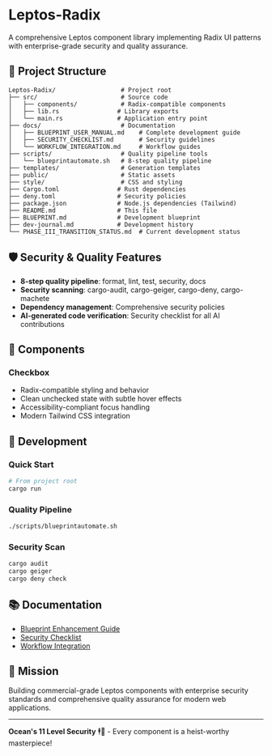 # Leptos-Radix

A comprehensive Leptos component library implementing Radix UI patterns with enterprise-grade security and quality assurance.

## 🚀 Project Structure

```
Leptos-Radix/                  # Project root
├── src/                       # Source code
│   ├── components/            # Radix-compatible components
│   ├── lib.rs                # Library exports
│   └── main.rs               # Application entry point
├── docs/                      # Documentation
│   ├── BLUEPRINT_USER_MANUAL.md    # Complete development guide
│   ├── SECURITY_CHECKLIST.md       # Security guidelines
│   └── WORKFLOW_INTEGRATION.md     # Workflow guides
├── scripts/                   # Quality pipeline tools
│   └── blueprintautomate.sh   # 8-step quality pipeline
├── templates/                 # Generation templates
├── public/                    # Static assets
├── style/                     # CSS and styling
├── Cargo.toml                # Rust dependencies
├── deny.toml                 # Security policies
├── package.json              # Node.js dependencies (Tailwind)
├── README.md                 # This file
├── BLUEPRINT.md              # Development blueprint
├── dev-journal.md            # Development history
└── PHASE_III_TRANSITION_STATUS.md  # Current development status
```

## 🛡️ Security & Quality Features

- **8-step quality pipeline**: format, lint, test, security, docs
- **Security scanning**: cargo-audit, cargo-geiger, cargo-deny, cargo-machete
- **Dependency management**: Comprehensive security policies
- **AI-generated code verification**: Security checklist for all AI contributions

## 🎨 Components

### Checkbox
- Radix-compatible styling and behavior
- Clean unchecked state with subtle hover effects
- Accessibility-compliant focus handling
- Modern Tailwind CSS integration

## 🔧 Development

### Quick Start
```bash
# From project root
cargo run
```

### Quality Pipeline
```bash
./scripts/blueprintautomate.sh
```

### Security Scan
```bash
cargo audit
cargo geiger
cargo deny check
```

## 📚 Documentation

- [Blueprint Enhancement Guide](docs/BLUEPRINT_ENHANCEMENT.md)
- [Security Checklist](docs/SECURITY_CHECKLIST.md)
- [Workflow Integration](docs/WORKFLOW_INTEGRATION.md)

## 🎯 Mission

Building commercial-grade Leptos components with enterprise security standards and comprehensive quality assurance for modern web applications.

---

**Ocean's 11 Level Security** 🕴️💎 - Every component is a heist-worthy masterpiece!
